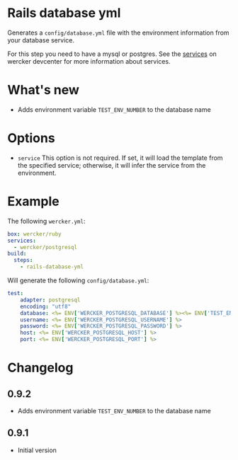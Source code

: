 # Rails database yml

Generates a `config/database.yml` file with the environment information from your database service.

For this step you need to have a mysql or postgres. See the [services](http://devcenter.wercker.com/articles/services/) on wercker devcenter for more information about services.

# What's new

* Adds environment variable `TEST_ENV_NUMBER` to the database name

# Options

* `service` This option is not required. If set, it will load the template from the specified service; otherwise, it will infer the service from the environment.

# Example

The following `wercker.yml`:

``` yaml
box: wercker/ruby
services:
  - wercker/postgresql
build:
  steps:
    - rails-database-yml
```

Will generate the following `config/database.yml`:

``` yaml
test:
    adapter: postgresql
    encoding: "utf8"
    database: <%= ENV['WERCKER_POSTGRESQL_DATABASE'] %><%= ENV['TEST_ENV_NUMBER'] %>
    username: <%= ENV['WERCKER_POSTGRESQL_USERNAME'] %>
    password: <%= ENV['WERCKER_POSTGRESQL_PASSWORD'] %>
    host: <%= ENV['WERCKER_POSTGRESQL_HOST'] %>
    port: <%= ENV['WERCKER_POSTGRESQL_PORT'] %>
```

# Changelog

## 0.9.2

- Adds environment variable `TEST_ENV_NUMBER` to the database name

## 0.9.1

- Initial version
